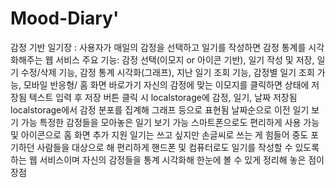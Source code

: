 # Mood-Diary'
감정 기반 일기장 : 사용자가 매일의 감정을 선택하고 일기를 작성하면 감정 통계를 시각화해주는 웹 서비스
주요 기능: 감정 선택(이모지 or 아이콘 기반), 일기 작성 및 저장, 일기 수정/삭제 기능, 감정 통계 시각화(그래프), 지난 일기 조회 기능, 감정별 일기 조회 가능, 모바일 반응형/ 홈 화면 바로가기
자신의 감정에 맞는 이모지를 클릭하면 상태에 저장됨
텍스트 입력 후 저장 버튼 클릭 시 localstorage에 감정, 일기, 날짜 저장됨
localstorage에서 감정 분포를 집계해 그래프 등으로 표현됨
날짜순으로 이전 일기 보기 가능
특정한 감정들을 모아놓은 일기 보기 가능
스마트폰으로도 편리하게 사용 가능 및 아이콘으로 홈 화면 추가 지원
일기는 쓰고 싶지만 손글씨로 쓰는 게 힘들어 중도 포기하던 사람들을 대상으로 해 편리하게 핸드폰 및 컴퓨터로도 일기를 작성할 수 있도록 하는 웹 서비스이며 자신의 감정들을 통계 시각화해 한눈에 볼 수 있게 정리해 놓은 점이 장점
